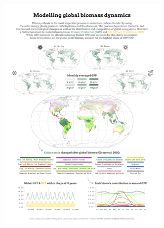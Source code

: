 ![./PhotoBioDynamics.png](https://github.com/jnnsbrr/PhotoBioDynamics/blob/main/PhotoBioDynamics.png)
